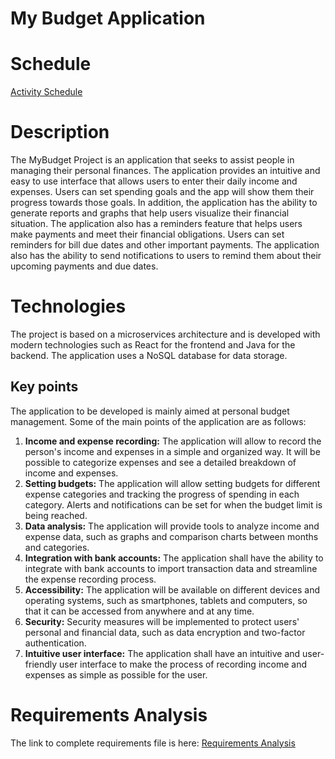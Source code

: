 # My Budget Application
# Schedule
[Activity Schedule](https://1drv.ms/x/s!Au1KtlI1vuAm8gKRqe8puHwz7b4i?e=cbQGC8) 
# Description 
The MyBudget Project is an application that seeks to assist people in managing their personal finances. The application provides an intuitive and easy to use interface that allows users to enter their daily income and expenses. Users can set spending goals and the app will show them their progress towards those goals. In addition, the application has the ability to generate reports and graphs that help users visualize their financial situation.
The application also has a reminders feature that helps users make payments and meet their financial obligations. Users can set reminders for bill due dates and other important payments. The application also has the ability to send notifications to users to remind them about their upcoming payments and due dates.
# Technologies
The project is based on a microservices architecture and is developed with modern technologies such as React for the frontend and Java for the backend. The application uses a NoSQL database for data storage.
## Key points 
The application to be developed is mainly aimed at personal budget management. Some of the main points of the application are as follows:
1. **Income and expense recording:** The application will allow to record the person's income and expenses in a simple and organized way. It will be possible to categorize expenses and see a detailed breakdown of income and expenses. 
2. **Setting budgets:** The application will allow setting budgets for different expense categories and tracking the progress of spending in each category. Alerts and notifications can be set for when the budget limit is being reached. 
3. **Data analysis:** The application will provide tools to analyze income and expense data, such as graphs and comparison charts between months and categories.
4. **Integration with bank accounts:** The application shall have the ability to integrate with bank accounts to import transaction data and streamline the expense recording process.
5. **Accessibility:** The application will be available on different devices and operating systems, such as smartphones, tablets and computers, so that it can be accessed from anywhere and at any time. 
6. **Security:** Security measures will be implemented to protect users' personal and financial data, such as data encryption and two-factor authentication. 
7. **Intuitive user interface:** The application shall have an intuitive and user-friendly user interface to make the process of recording income and expenses as simple as possible for the user.
# Requirements Analysis
The link to complete requirements file is here: [Requirements Analysis](https://1drv.ms/w/s!Au1KtlI1vuAm8gsriYkYr7Cuhsu1?e=drr2g5)
